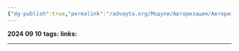 ```yaml
---
{"dg-publish":true,"permalink":"/advayta.org/Модули/Авторизация/Авторизация/"}
---
```


**2024 09 10**
**tags:**
**links:** 

---
